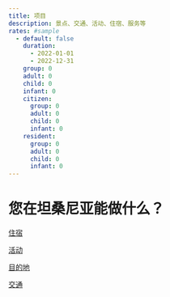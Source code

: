 ```yaml
---
title: 项目
description: 景点、交通、活动、住宿、服务等
rates: #sample
  - default: false
    duration:
      - 2022-01-01
      - 2022-12-31
    group: 0
    adult: 0
    child: 0
    infant: 0
    citizen:
      group: 0
      adult: 0
      child: 0
      infant: 0
    resident:
      group: 0
      adult: 0
      child: 0
      infant: 0
---
```


# 您在坦桑尼亚能做什么？

[住宿](accommodation)

[活动](activity)

[目的地](destination)

[交通](transport)

